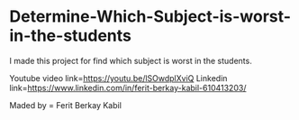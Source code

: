 # Determine-Which-Subject-is-worst-in-the-students

I made this project for find which subject is worst in the students.

Youtube video link=https://youtu.be/lSOwdplXviQ
Linkedin link=https://www.linkedin.com/in/ferit-berkay-kabil-610413203/

Maded by = Ferit Berkay Kabil
